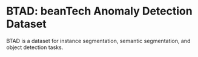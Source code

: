 # BTAD: beanTech Anomaly Detection Dataset

BTAD is a dataset for instance segmentation, semantic segmentation, and object detection tasks.